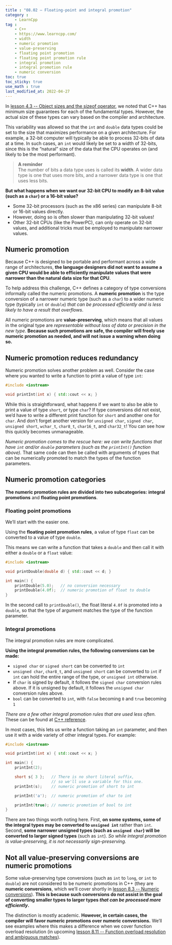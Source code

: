 ```yaml
---
title : "08.02 — Floating-point and integral promotion"
category :
    - LearnCpp
tag : 
    - C++
    - https://www.learncpp.com/
    - width
    - numeric promotion
    - value-preserving
    - floating point promotion
    - floating point promotion rule
    - integral promotion
    - integral promotion rule
    - numeric conversion
toc: true  
toc_sticky: true 
use_math : true
last_modified_at: 2022-04-27
---
```



In [lesson 4.3 -- Object sizes and the sizeof operator](https://www.learncpp.com/cpp-tutorial/object-sizes-and-the-sizeof-operator/), we noted that C++ has minimum size guarantees for each of the fundamental types. However, the actual size of these types can vary based on the compiler and architecture.

This variability was allowed so that the `int` and `double` data types could be set to the size that maximizes performance on a given architecture. For example, a 32-bit computer will typically be able to process 32-bits of data at a time. In such cases, an `int` would likely be set to a width of 32-bits, since this is the “natural” size of the data that the CPU operates on (and likely to be the most performant).

>**A reminder**  
The number of bits a data type uses is called its **width**. A wider data type is one that uses more bits, and a narrower data type is one that uses less bits.

**But what happens when we want our 32-bit CPU to modify an 8-bit value (such as a `char`) or a 16-bit value?**
- Some 32-bit processors (such as the x86 series) can manipulate 8-bit or 16-bit values directly.
- However, doing so is often slower than manipulating 32-bit values!
- Other 32-bit CPUs (like the PowerPC), can only operate on 32-bit values, and additional tricks must be employed to manipulate narrower values.


## Numeric promotion

Because C++ is designed to be portable and performant across a wide range of architectures, **the language designers did not want to assume a given CPU would be able to efficiently manipulate values that were narrower than the natural data size for that CPU**.

To help address this challenge, C++ defines a category of type conversions informally called the numeric promotions. A **numeric promotion** is the type conversion of a narrower numeric type (such as a `char`) to a wider numeric type (typically `int` or `double`) *that can be processed efficiently and is less likely to have a result that overflows*.

All numeric promotions are **value-preserving**, which means that all values in the original type are *representable without loss of data or precision in the new type*. **Because such promotions are safe, the compiler will freely use numeric promotion as needed, and will not issue a warning when doing so.**


## Numeric promotion reduces redundancy

Numeric promotion solves another problem as well. Consider the case where you wanted to write a function to print a value of type `int`:

```c++
#include <iostream>

void printInt(int x) { std::cout << x; }
```

While this is straightforward, what happens if we want to also be able to print a value of type `short`, or type `char`? If type conversions did not exist, we’d have to write a different print function for `short` and another one for `char`. And don’t forget another version for `unsigned char`, `signed char`, `unsigned short`, `wchar_t`, `char8_t`, `char16_t`, and `char32_t`! You can see how this quickly becomes unmanageable.

*Numeric promotion comes to the rescue here: we can write functions that have `int` and/or `double` parameters (such as the `printInt()` function above).* That same code can then be called with arguments of types that can be numerically promoted to match the types of the function parameters.


## Numeric promotion categories

**The numeric promotion rules are divided into two subcategories:** **integral promotions** and **floating point promotions**.


### Floating point promotions

We’ll start with the easier one.

Using the **floating point promotion rules**, a value of type `float` can be converted to a value of type `double`.

This means we can write a function that takes a `double` and then call it with either a `double` or a `float` value:

```c++
#include <iostream>

void printDouble(double d) { std::cout << d; }

int main() {
    printDouble(5.0);   // no conversion necessary
    printDouble(4.0f);  // numeric promotion of float to double
}
```

In the second call to `printDouble()`, the float literal `4.0f` is promoted into a `double`, so that the type of argument matches the type of the function parameter.


### Integral promotions

The integral promotion rules are more complicated.

**Using the integral promotion rules, the following conversions can be made:**

- `signed char` or `signed short` can be converted to `int`
- `unsigned char`, `char8_t`, and `unsigned short` can be converted to `int` if `int` can hold the entire range of the type, or `unsigned int` otherwise.
- If `char` is signed by default, it follows the `signed char` conversion rules above. If it is unsigned by default, it follows the `unsigned char` conversion rules above.
- `bool` can be converted to `int`, with `false` becoming `0` and `true` becoming `1`

*There are a few other integral promotion rules that are used less often.* These can be found at [C++ reference](https://en.cppreference.com/w/cpp/language/implicit_conversion#Integral_promotion).

In most cases, this lets us write a function taking an `int` parameter, and then use it with a wide variety of other integral types. For example:

```c++
#include <iostream>

void printInt(int x) { std::cout << x; }

int main() {
    printInt(2);

    short s{ 3 };   // There is no short literal suffix,
                    // so we'll use a variable for this one.
    printInt(s);    // numeric promotion of short to int

    printInt('a');  // numeric promotion of char to int

    printInt(true); // numeric promotion of bool to int
}
```

There are two things worth noting here. First, **on some systems, some of the integral types may be converted to `unsigned int`** rather than `int`. Second, **some narrower unsigned types (such as `unsigned char`) will be converted to larger signed types** (such as `int`). *So while integral promotion is value-preserving, it is not necessarily sign-preserving.*


## Not all value-preserving conversions are numeric promotions

Some value-preserving type conversions (such as `int` to `long`, or `int` to `double`) are not considered to be numeric promotions in C++ (they are **numeric conversions**, which we’ll cover shortly in [lesson 8.3 -- Numeric conversions](https://www.learncpp.com/cpp-tutorial/numeric-conversions/)). **This is because such conversions do not assist in the goal of converting smaller types to larger types *that can be processed more efficiently*.**

The distinction is mostly academic. **However, in certain cases, the compiler will favor numeric promotions over numeric conversions.** We’ll see examples where this makes a difference when we cover function overload resolution (in upcoming [lesson 8.11 -- Function overload resolution and ambiguous matches](https://www.learncpp.com/cpp-tutorial/function-overload-resolution-and-ambiguous-matches/)).